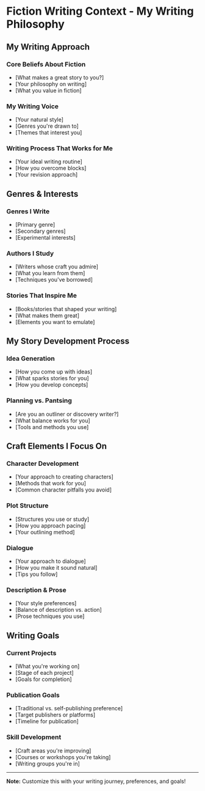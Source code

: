 # Fiction Writing Context - My Writing Philosophy

## My Writing Approach

### Core Beliefs About Fiction
- [What makes a great story to you?]
- [Your philosophy on writing]
- [What you value in fiction]

### My Writing Voice
- [Your natural style]
- [Genres you're drawn to]
- [Themes that interest you]

### Writing Process That Works for Me
- [Your ideal writing routine]
- [How you overcome blocks]
- [Your revision approach]

## Genres & Interests

### Genres I Write
- [Primary genre]
- [Secondary genres]
- [Experimental interests]

### Authors I Study
- [Writers whose craft you admire]
- [What you learn from them]
- [Techniques you've borrowed]

### Stories That Inspire Me
- [Books/stories that shaped your writing]
- [What makes them great]
- [Elements you want to emulate]

## My Story Development Process

### Idea Generation
- [How you come up with ideas]
- [What sparks stories for you]
- [How you develop concepts]

### Planning vs. Pantsing
- [Are you an outliner or discovery writer?]
- [What balance works for you]
- [Tools and methods you use]

## Craft Elements I Focus On

### Character Development
- [Your approach to creating characters]
- [Methods that work for you]
- [Common character pitfalls you avoid]

### Plot Structure
- [Structures you use or study]
- [How you approach pacing]
- [Your outlining method]

### Dialogue
- [Your approach to dialogue]
- [How you make it sound natural]
- [Tips you follow]

### Description & Prose
- [Your style preferences]
- [Balance of description vs. action]
- [Prose techniques you use]

## Writing Goals

### Current Projects
- [What you're working on]
- [Stage of each project]
- [Goals for completion]

### Publication Goals
- [Traditional vs. self-publishing preference]
- [Target publishers or platforms]
- [Timeline for publication]

### Skill Development
- [Craft areas you're improving]
- [Courses or workshops you're taking]
- [Writing groups you're in]

---

**Note:** Customize this with your writing journey, preferences, and goals!
